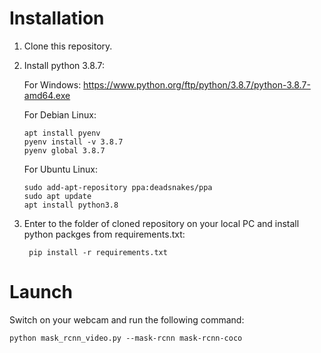 # Installation

1. Clone this repository.

2. Install python 3.8.7:

   For Windows:
      https://www.python.org/ftp/python/3.8.7/python-3.8.7-amd64.exe
   
   For Debian Linux:
   
       apt install pyenv
       pyenv install -v 3.8.7
       pyenv global 3.8.7
   
   For Ubuntu Linux:
   
       sudo add-apt-repository ppa:deadsnakes/ppa
       sudo apt update
       apt install python3.8

3. Enter to the folder of cloned repository on your local PC and install python packges from requirements.txt:
   
        pip install -r requirements.txt

# Launch

Switch on your webcam and run the following command:

    python mask_rcnn_video.py --mask-rcnn mask-rcnn-coco